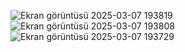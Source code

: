 ![Ekran görüntüsü 2025-03-07 193819](https://github.com/user-attachments/assets/37ba22f5-b51f-437b-b98e-1f22e12dadbe)
![Ekran görüntüsü 2025-03-07 193808](https://github.com/user-attachments/assets/73452b68-bebf-41b8-8c3b-79d71e6bbbb7)
![Ekran görüntüsü 2025-03-07 193729](https://github.com/user-attachments/assets/89135e69-d87d-4307-a966-88a14c2eb072)
